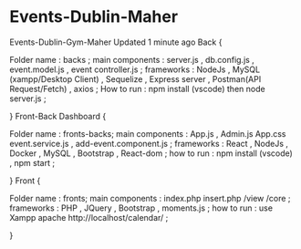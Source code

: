 # Events-Dublin-Maher
Events-Dublin-Gym-Maher  Updated 1 minute ago 
Back { 

Folder name : backs ; 
main components : server.js , db.config.js , event.model.js , event controller.js ; 
frameworks : NodeJs , MySQL (xampp/Desktop Client) , Sequelize , Express server , Postman(API Request/Fetch) , axios ; 
How to run : npm install (vscode) then node server.js ; 

} 
Front-Back Dashboard { 

Folder name : fronts-backs; 
main components : App.js , Admin.js App.css event.service.js , add-event.component.js ; frameworks : React , NodeJs , Docker , MySQL , Bootstrap , React-dom ;
how to run : npm install (vscode) , npm start ;

} 
Front { 

Folder name : fronts; 
main components : index.php insert.php /view /core ; 
frameworks : PHP , JQuery , Bootstrap , moments.js ;
how to run : use Xampp apache http://localhost/calendar/ ;

}
